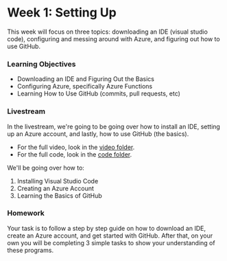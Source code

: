 # Week 1: Setting Up

This week will focus on three topics: downloading an IDE (visual studio code), configuring and messing around with Azure, and figuring out how to use GitHub.

### Learning Objectives

- Downloading an IDE and Figuring Out the Basics
- Configuring Azure, specifically Azure Functions
- Learning How to Use GitHub (commits, pull requests, etc)

### Livestream

In the livestream, we're going to be going over how to install an IDE, setting up an Azure account, and lastly, how to use GitHub (the basics).

- For the full video, look in the [video folder](https://github.com/bitprj/Bitcamp-Serverless/blob/master/week3/livestream/videos).
- For the full code, look in the [code folder](https://github.com/bitprj/Bitcamp-Serverless/blob/master/week3/livestream/code).

We'll be going over how to:

1. Installing Visual Studio Code
2. Creating an Azure Account
3. Learning the Basics of GitHub


### Homework

Your task is to follow a step by step guide on how to download an IDE, create an Azure account, and get started with GitHub. After that, on your own you will be completing 3 simple tasks to show your understanding of these programs.
